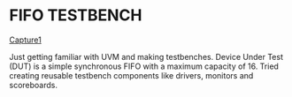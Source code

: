 # FIFO TESTBENCH 
[Capture1](https://user-images.githubusercontent.com/34355989/115339139-2be98500-a172-11eb-8bcd-6031d8149bf1.PNG)

Just getting familiar with UVM and making testbenches.
Device Under Test (DUT) is a simple synchronous FIFO with a maximum capacity of 16.
Tried creating reusable testbench components like drivers, monitors and scoreboards.
